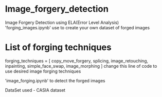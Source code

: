 # Image_forgery_detection

Image Forgery Detection using ELA(Error Level Analysis)
'forging_images.ipynb' use to create your own dataset of forged images 
# List of forging techniques
forging_techniques = [
    copy_move_forgery, splicing, image_retouching, 
    inpainting, simple_face_swap, image_morphing
] 
change this line of code to use desired image forging techniques

'image_forging.ipynb' to detect the forged images

DataSet used - CASIA dataset
